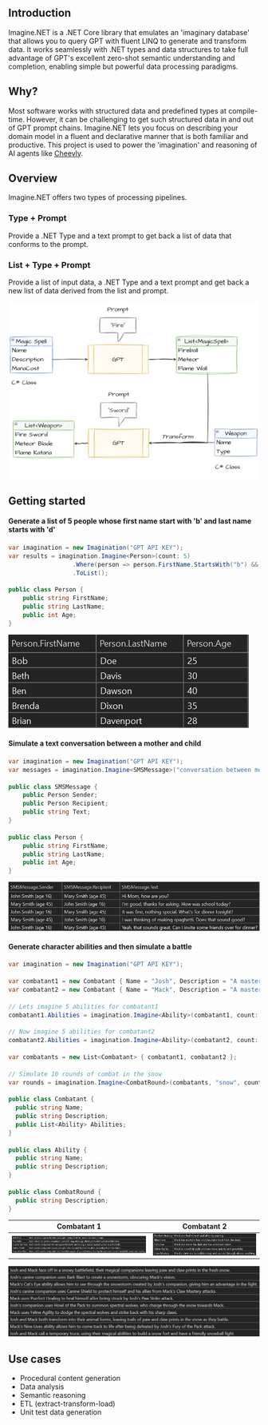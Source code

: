 ## Introduction
Imagine.NET is a .NET Core library that emulates an 'imaginary database' that allows you to query GPT with fluent LINQ to generate and transform data. It works seamlessly with .NET types and data structures to take full advantage of GPT's excellent zero-shot semantic understanding and completion, enabling simple but powerful data processing paradigms.

## Why?
Most software works with structured data and predefined types at compile-time. However, it can be challenging to get such structured data in and out of GPT prompt chains. Imagine.NET lets you focus on describing your domain model in a fluent and declarative manner that is both familiar and productive. This project is used to power the 'imagination' and reasoning of AI agents like [Cheevly](https://www.cheevly.com/).

## Overview
Imagine.NET offers two types of processing pipelines.

### Type + Prompt
Provide a .NET Type and a text prompt to get back a list of data that conforms to the prompt.
  
### List + Type + Prompt
Provide a list of input data, a .NET Type and a text prompt and get back a new list of data derived from the list and prompt.
  
![Diagram](/images/design.png?raw=true "Diagram")


## Getting started

#### Generate a list of 5 people whose first name start with 'b' and last name starts with 'd'
```C#
var imagination = new Imagination("GPT API KEY");
var results = imagination.Imagine<Person>(count: 5)
                  .Where(person => person.FirstName.StartsWith("b") && person.LastName.StartsWith("d"))
                  .ToList();

public class Person {
    public string FirstName;
    public string LastName;
    public int Age;
}
```

![People](/images/people.png?raw=true "People")

#### Simulate a text conversation between a mother and child
```C#
var imagination = new Imagination("GPT API KEY");
var messages = imagination.Imagine<SMSMessage>("conversation between mother and child", 5).ToList();

public class SMSMessage {
    public Person Sender;
    public Person Recipient;
    public string Text;
}

public class Person {
    public string FirstName;
    public string LastName;
    public int Age;
}
```
![Messages](/images/messages.png?raw=true "Messages")

#### Generate character abilities and then simulate a battle
```C#
var imagination = new Imagination("GPT API KEY");

var combatant1 = new Combatant { Name = "Josh", Description = "A master of canine magic" };
var combatant2 = new Combatant { Name = "Mack", Description = "A master of feline magic" };

// Lets imagine 5 abilities for combatant1
combatant1.Abilities = imagination.Imagine<Ability>(combatant1, count: 5).ToList();

// Now imagine 5 abilities for combatant2
combatant2.Abilities = imagination.Imagine<Ability>(combatant2, count: 5).ToList();

var combatants = new List<Combatant> { combatant1, combatant2 };

// Simulate 10 rounds of combat in the snow
var rounds = imagination.Imagine<CombatRound>(combatants, "snow", count: 10).ToList();
            
public class Combatant {
  public string Name;
  public string Description;
  public List<Ability> Abilities;
}

public class Ability {
  public string Name;
  public string Description;
}

public class CombatRound {
  public string Description;
}
```
Combatant 1               |  Combatant 2
:-------------------------:|:-------------------------:
![Abilities](/images/abilities1.png?raw=true "Abilities")  |  ![Abilities](/images/abilities2.png?raw=true "Abilities")

![Combat](/images/combat.png?raw=true "Combat")

## Use cases
 - Procedural content generation
 - Data analysis
 - Semantic reasoning
 - ETL (extract-transform-load)
 - Unit test data generation
